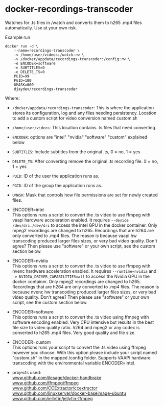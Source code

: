 # docker-recordings-transcoder

Watches for .ts files in /watch and converts them to h265 .mp4 files automatically.  Use at your own risk.

Example run
```
docker run -d \
    --name=recordings-transcoder \
    -v /home/user/videos:/watch:rw \
    -v /docker/appdata/recordings-transcoder:/config:rw \
    -e ENCODER=software
    -e SUBTITLES=0
    -e DELETE_TS=0
    PUID=99
    PGID=100
    UMASK=000
    djaydev/recordings-transcoder
```
Where:
- `/docker/appdata/recordings-transcoder`: This is where the application stores its configuration, log and any files needing persistency.  Location to add a custom script for video conversion named custom.sh
- `/home/user/videos`: This location contains .ts files that need converting.  
- `ENCODER`: options are "intel" "nvidia" "software" "custom" explained below
- `SUBTITLES`: Include subtitles from the original .ts, 0 = no, 1 = yes
- `DELETE_TS`: After converting remove the original .ts recording file. 0 = no, 1 = yes
- `PUID`: ID of the user the application runs as.
- `PGID`: ID of the group the application runs as.
- `UMASK`: Mask that controls how file permissions are set for newly created files.

- ENCODER=intel  
This options runs a script to convert the .ts video to use ffmpeg with vaapi hardware acceleration enabled. It requires `--device /dev/dri:/dev/dri` to access the intel GPU in the docker container.
Only mpeg2 recordings are changed to h265.  Recordings that are h264 are only converted to .mp4 files.  The reason is because vaapi hw transcoding produced larger files sizes, or very bad video quality.  Don't agree? Then please use "software" or your own script, see the custom section below.

- ENCODER=nvidia  
This options runs a script to convert the .ts video to use ffmpeg with nvenc hardware acceleration enabled. It requires `--runtime=nvidia` and `-e NVIDIA_DRIVER_CAPABILITIES=all` to access the Nvidia GPU in the docker container.
Only mpeg2 recordings are changed to h265.  Recordings that are h264 are only converted to .mp4 files.  The reason is because nvenc hw transcoding produced larger files sizes, or very bad video quality.  Don't agree? Then please use "software" or your own script, see the custom section below.

- ENCODER=software  
This options runs a script to convert the .ts video using ffmpeg with software encoding enabled. Very CPU intensive but results in the best file size to video quality ratio.
h264 and mpeg2 or any codec is converted to h265 .mp4 files.  Very good quality and file size.

- ENCODER=custom  
This options runs your script to convert the .ts video using ffmpeg however you choose. With this option please include your script named "custom.sh" in the mapped /config folder.
Supports VAAPI hardware transcoding with the environmental variable ENCODER=intel.

- projects used:  
www.github.com/jlesage/docker-handbrake  
www.github.com/ffmpeg/ffmpeg  
www.github.com/CCExtractor/ccextractor  
www.github.com/linuxserver/docker-baseimage-ubuntu  
www.github.com/jellyfin/jellyfin-ffmpeg
